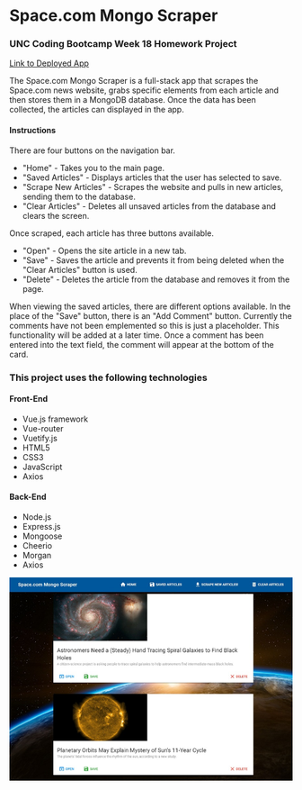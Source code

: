 # Space.com Mongo Scraper

### UNC Coding Bootcamp Week 18 Homework Project

[Link to Deployed App](https://arcane-garden-12409.herokuapp.com)

The Space.com Mongo Scraper is a full-stack app that scrapes the Space.com news website, grabs specific elements from each article and then stores them in a MongoDB database.  Once the data has been collected, the articles can displayed in the app.

#### Instructions

There are four buttons on the navigation bar.

* "Home" - Takes you to the main page.
* "Saved Articles" - Displays articles that the user has selected to save.
* "Scrape New Articles" - Scrapes the website and pulls in new articles, sending them to the database.
* "Clear Articles" - Deletes all unsaved articles from the database and clears the screen.

Once scraped, each article has three buttons available.

* "Open" - Opens the site article in a new tab.
* "Save" - Saves the article and prevents it from being deleted when the "Clear Articles" button is used.
* "Delete" - Deletes the article from the database and removes it from the page.

When viewing the saved articles, there are different options available.  In the place of the "Save" button, there is an "Add Comment" button.  Currently the comments have not been emplemented so this is just a placeholder. This functionality will be added at a later time.  Once a comment has been entered into the text field, the comment will appear at the bottom of the card.  

### This project uses the following technologies

#### Front-End
* Vue.js framework
* Vue-router
* Vuetify.js
* HTML5
* CSS3
* JavaScript
* Axios

#### Back-End
* Node.js
* Express.js
* Mongoose
* Cheerio
* Morgan
* Axios

![screenshot](https://github.com/bcoggins78/article-scrape/blob/master/client/src/assets/screenshot.jpg)
